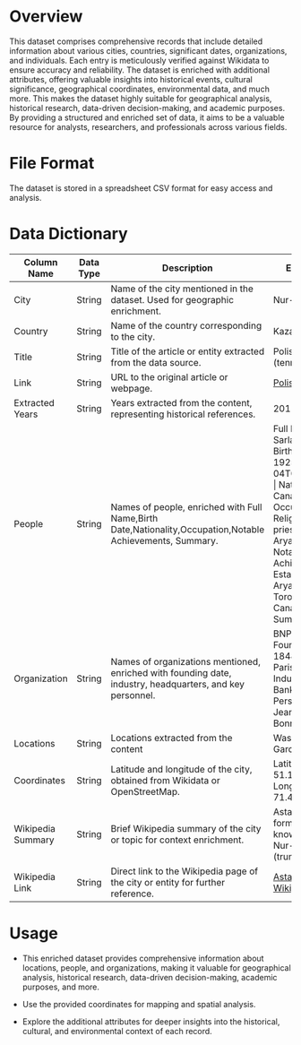 # Overview
This dataset comprises comprehensive records that include detailed information about various cities, countries, significant dates, organizations, and individuals. Each entry is meticulously verified against Wikidata to ensure accuracy and reliability. The dataset is enriched with additional attributes, offering valuable insights into historical events, cultural significance, geographical coordinates, environmental data, and much more. This makes the dataset highly suitable for geographical analysis, historical research, data-driven decision-making, and academic purposes. By providing a structured and enriched set of data, it aims to be a valuable resource for analysts, researchers, and professionals across various fields.

# File Format
The dataset is stored in a spreadsheet CSV format for easy access and analysis.
# Data Dictionary

| Column Name          | Data Type | Description | Example |
|----------------------|----------|-------------|---------|
| City                | String   | Name of the city mentioned in the dataset. Used for geographic enrichment. | Nur-Sultan |
| Country             | String   | Name of the country corresponding to the city. | Kazakhstan |
| Title               | String   | Title of the article or entity extracted from the data source. | Polish Open (tennis) |
| Link                | String   | URL to the original article or webpage. | [Polish Open](https://en.wikipedia.org/wiki/Polish_Open_(tennis)) |
| Extracted Years     | String   | Years extracted from the content, representing historical references. | 2011, 2018 |
| People              | String   | Names of people, enriched with Full Name,Birth Date,Nationality,Occupation,Notable Achievements, Summary.| Full Name: Sarla Bedi \| Birth Date: 1925-04-04T00:00:00Z \| Nationality: Canadian \| Occupation: Religious priestess of Arya Samaj \| Notable Achievements: Establishing Arya Samaj in Toronto, Canada \| Summary:  \|
| Organization        | String   | Names of organizations mentioned, enriched with founding date, industry, headquarters, and key personnel. | BNP Paribas \| Founded: 1848 \| HQ: Paris \| Industry: Banking \| Key Personnel: Jean-Laurent Bonnafé |
| Locations           | String    |Locations extracted from the content| Washington Gardens |
| Coordinates         | String   | Latitude and longitude of the city, obtained from Wikidata or OpenStreetMap. | Latitude: 51.1282205, Longitude: 71.4306682 |
| Wikipedia Summary   | String   | Brief Wikipedia summary of the city or topic for context enrichment. | Astana, formerly known as Nur-Sultan... (truncated) |
| Wikipedia Link      | String   | Direct link to the Wikipedia page of the city or entity for further reference. | [Astana Wikipedia](https://en.wikipedia.org/wiki/Astana) |


# Usage

* This enriched dataset provides comprehensive information about locations, people, and organizations, making it valuable for geographical analysis, historical research, data-driven decision-making, academic purposes, and more.

* Use the provided coordinates for mapping and spatial analysis.

* Explore the additional attributes for deeper insights into the historical, cultural, and environmental context of each record.
